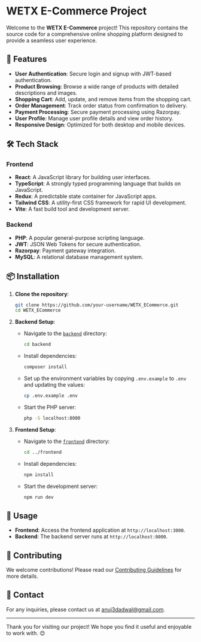 # WETX E-Commerce Project

Welcome to the **WETX E-Commerce** project! This repository contains the source code for a comprehensive online shopping platform designed to provide a seamless user experience.

## 🚀 Features

- **User Authentication**: Secure login and signup with JWT-based authentication.
- **Product Browsing**: Browse a wide range of products with detailed descriptions and images.
- **Shopping Cart**: Add, update, and remove items from the shopping cart.
- **Order Management**: Track order status from confirmation to delivery.
- **Payment Processing**: Secure payment processing using Razorpay.
- **User Profile**: Manage user profile details and view order history.
- **Responsive Design**: Optimized for both desktop and mobile devices.

## 🛠️ Tech Stack

### Frontend
- **React**: A JavaScript library for building user interfaces.
- **TypeScript**: A strongly typed programming language that builds on JavaScript.
- **Redux**: A predictable state container for JavaScript apps.
- **Tailwind CSS**: A utility-first CSS framework for rapid UI development.
- **Vite**: A fast build tool and development server.

### Backend
- **PHP**: A popular general-purpose scripting language.
- **JWT**: JSON Web Tokens for secure authentication.
- **Razorpay**: Payment gateway integration.
- **MySQL**: A relational database management system.


## 📦 Installation

1. **Clone the repository**:
    ```sh
    git clone https://github.com/your-username/WETX_ECommerce.git
    cd WETX_ECommerce
    ```

2. **Backend Setup**:
    - Navigate to the [`backend`](backend ) directory:
        ```sh
        cd backend
        ```
    - Install dependencies:
        ```sh
        composer install
        ```
    - Set up the environment variables by copying `.env.example` to `.env` and updating the values:
        ```sh
        cp .env.example .env
        ```
    - Start the PHP server:
        ```sh
        php -S localhost:8000
        ```

3. **Frontend Setup**:
    - Navigate to the [`frontend`](frontend ) directory:
        ```sh
        cd ../frontend
        ```
    - Install dependencies:
        ```sh
        npm install
        ```
    - Start the development server:
        ```sh
        npm run dev
        ```

## 📜 Usage

- **Frontend**: Access the frontend application at `http://localhost:3000`.
- **Backend**: The backend server runs at `http://localhost:8000`.

## 🤝 Contributing

We welcome contributions! Please read our [Contributing Guidelines](CONTRIBUTING.md) for more details.


## 📧 Contact

For any inquiries, please contact us at [anuj3dadwal@gmail.com](mailto:anuj3dadwal@gmail.com).

---

Thank you for visiting our project! We hope you find it useful and enjoyable to work with. 😊

